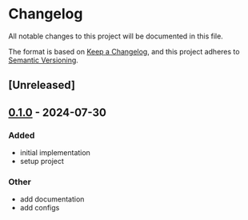 # Changelog
All notable changes to this project will be documented in this file.

The format is based on [Keep a Changelog](https://keepachangelog.com/en/1.0.0/),
and this project adheres to [Semantic Versioning](https://semver.org/spec/v2.0.0.html).

## [Unreleased]

## [0.1.0](https://github.com/DenisGorbachev/not-found-error/releases/tag/v0.1.0) - 2024-07-30

### Added
- initial implementation
- setup project

### Other
- add documentation
- add configs
